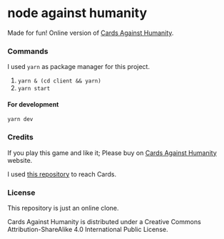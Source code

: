 # node against humanity

Made for fun! Online version of [Cards Against Humanity](https://cardsagainsthumanity.com/).

### Commands

I used `yarn` as package manager for this project.

1. `yarn & (cd client && yarn)`
2. `yarn start`

#### For development

`yarn dev`

### Credits

If you play this game and like it; Please buy on [Cards Against Humanity](https://cardsagainsthumanity.com/) website.

I used [this repository](https://github.com/crhallberg/json-against-humanity) to reach Cards.

### License

This repository is just an online clone.

Cards Against Humanity is distributed under a Creative Commons Attribution-ShareAlike 4.0 International Public License.

